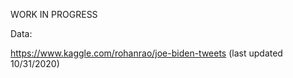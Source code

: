 WORK IN PROGRESS

Data:

https://www.kaggle.com/rohanrao/joe-biden-tweets (last updated 10/31/2020)
